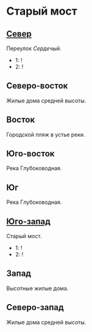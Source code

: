 # Старый мост

## [Север](./590095.md)

Переулок *Сердечый*.

* 1:    !
* 2:    !

## Северо-восток

Жилые дома средней высоты.

## Восток

Городской пляж в устье реки.

## Юго-восток

Река Глубоководная.

## Юг

Река Глубоководная.

## [Юго-запад](./570120.md)

Старый мост.

* 1:    !
* 2:    !

## Запад

Высотные жилые дома.

## Северо-запад

Жилые дома средней высоты.
